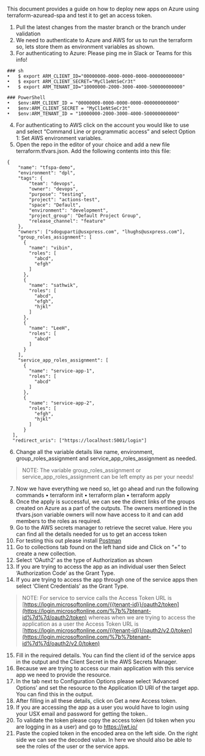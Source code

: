 This document provides a guide on how to deploy new apps on Azure using terraform-azuread-spa and test it to get an access token.
1. Pull the latest changes from the master branch or the branch under validation
2. We need to authenticate to Azure and AWS for us to run the terraform so, lets store them as environment variables as shown.
3. For authenticating to Azure: Please ping me in Slack or Teams for this info!
```
### sh
•	$ export ARM_CLIENT_ID="00000000-0000-0000-0000-000000000000"
•	$ export ARM_CLIENT_SECRET="MyCl1eNtSeCr3t"
•	$ export ARM_TENANT_ID="10000000-2000-3000-4000-500000000000"

### PowerShell
•	$env:ARM_CLIENT_ID = "00000000-0000-0000-0000-000000000000"
•	$env:ARM_CLIENT_SECRET = "MyCl1eNtSeCr3t"
•	$env:ARM_TENANT_ID = "10000000-2000-3000-4000-500000000000"
```
4. For authenticating to AWS click on the account you would like to use and select “Command Line or programmatic access” and select Option 1: Set AWS environment variables.
5. Open the repo in the editor of your choice and add a new file terraform.tfvars.json. Add the following contents into this file:
```
{
    "name": "tfspa-demo",
    "environment": "dpl",
    "tags": {
        "team": "devops",
        "owner": "devops",
        "purpose": "testing",
        "project": "actions-test",
        "space": "Default",
        "environment": "development",
        "project_group": "Default Project Group",
        "release_channel": "feature"
    },
    "owners": ["sdoguparti@usxpress.com", "lhughs@usxpress.com"],
    "group_roles_assignment": [
      {
        "name": "vibin",
        "roles": [
          "abcd",
          "efgh"
        ]
      },
      {
        "name": "sathwik",
        "roles": [
          "abcd",
          "efgh",
          "hjkl"
        ]
      },
      {
        "name": "LeeH",
        "roles": [
          "abcd"
        ]
      }
    ],
	"service_app_roles_assignment": [
      {
        "name": "service-app-1",
        "roles": [
          "abcd"
        ]
      },
      {
        "name": "service-app-2",
        "roles": [
          "efgh",
          "hjkl"
        ]
      }
  ],
  "redirect_uris": ["https://localhost:5001/login"]
```
6. Change all the variable details like name, environment, group_roles_assignment and service_app_roles_assignment as needed. 
> NOTE: The variable group_roles_assignment or service_app_roles_assignment can be left empty as per your needs!
7. Now we have everything we need so, let go ahead and run the following commands
	•	terraform init
	•	terraform plan
	•	terraform apply
8. Once the apply is successful, we can see the direct links of the groups created on Azure as a part of the outputs. The owners mentioned in the tfvars.json variable owners will now have access to it and can add members to the roles as required.
9. Go to the AWS secrets manager to retrieve the secret value. Here you can find all the details needed for us to get an access token
10. For testing this out please install [Postman](https://www.postman.com/downloads/)
11. Go to collections tab found on the left hand side and Click on “+” to create a new collection.
12. Select ‘OAuth2’ as the type of Authorization as shown
13. If you are trying to access the app as an individual user then Select ‘Authorization Code’ as the Grant Type.
14. If you are trying to access the app through one of the service apps then select ‘Client Credentials’ as the Grant Type.
> NOTE: For service to service calls the Access Token URL is [https://login.microsoftonline.com/{{tenant-id}}/oauth2/token](https://login.microsoftonline.com/%7b%7btenant-id%7d%7d/oauth2/token) whereas when we are trying to access the application as a user the Access Token URL is [https://login.microsoftonline.com/{{tenant-id}}/oauth2/v2.0/token](https://login.microsoftonline.com/%7b%7btenant-id%7d%7d/oauth2/v2.0/token)
15. Fill in the required details. You can find the client id of the service apps in the output and the Client Secret in the AWS Secrets Manager.
16. Because we are trying to access our main application with this service app we need to provide the resource.
17. In the tab next to Configuration Options please select ‘Advanced Options’ and set the resource to the Application ID URI of the target app. You can find this in the output.
18. After filling in all these details, click on Get a new Access token.
19. If you are accessing the app as a user you would have to login using your USX email and password for getting the token..
20. To validate the token please copy the access token (id token when you are logging in as a user) and go to https://jwt.io/
21. Paste the copied token in the encoded area on the left side. On the right side we can see the decoded value. In here we should also be able to see the roles of the user or the service apps.